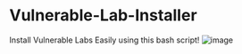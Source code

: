 # Vulnerable-Lab-Installer

Install Vulnerable Labs Easily using this bash script!
![image](https://user-images.githubusercontent.com/97401702/234647023-64148b5c-8643-43ae-a25c-a2614d655c44.png)
